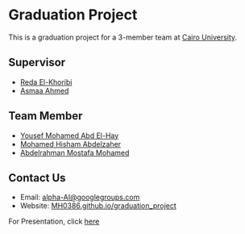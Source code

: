 # Graduation Project

This is a graduation project for a 3-member team at [Cairo University](https://www.linkedin.com/school/cairo-university).

## Supervisor
* [Reda El-Khoribi](https://linkedin.com/in/reda-el-khoribi-aa338437)
* [Asmaa Ahmed]()

## Team Member
* [Yousef Mohamed Abd El-Hay](https://www.linkedin.com/in/yussef-mohamed-900b44161)
* [Mohamed Hisham Abdelzaher](https://linkedin.com/in/MH0386)
* [Abdelrahman Mostafa Mohamed](https://linkedin.com/in/abdelrahman-mostafa-mohamed)

## Contact Us
* Email: [alpha-AI@googlegroups.com](mailto:alpha-AI@googlegroups.com)
* Website: [MH0386.github.io/graduation_project](https://mh0386.github.io/graduation_project)

For Presentation, click [here](https://tome.app/mh0386/graduation-project-cli7p4hwj2jb65x3bldnihu1o)
